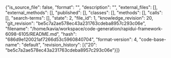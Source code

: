{"is_source_file": false, "format": "", "description": "", "external_files": [], "external_methods": [], "published": [], "classes": [], "methods": [], "calls": [], "search-terms": [], "state": 2, "file_id": 1, "knowledge_revision": 20, "git_revision": "be5c7a2ae578ec43a231763cdeba8957c293c06e", "filename": "/home/kavia/workspace/code-generation/rapidui-framework-6098-6105/README.md", "hash": "686d9e120021af7266d53c5960840704", "format-version": 4, "code-base-name": "default", "revision_history": [{"20": "be5c7a2ae578ec43a231763cdeba8957c293c06e"}]}